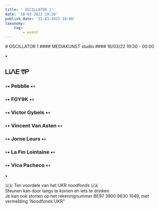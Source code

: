 ```yaml
---
title: ' OSCILLATOR 1'
date: '16-03-2022 19:30'
publish_date: '11-03-2022 10:00'
taxonomy:
    tag:
        - event
---
```


<div class="hero bg-osc" markdown="1">
# OSCILLATOR 1
#### MEDIAKUNST studio
#### 16/03/22 19:30 - 00:00

•    
## ᏞᎥᏁᎬ ꀎᏢ
### ◦• Pebblle •◦
### ◦• FGY9K •◦
### ◦• Victor Gybels •◦
### ◦• Vincent Van Asten •◦
### ◦• Jorne Leurs •◦
### ◦• La Fin Lointaine •◦
### ◦• Vica Pacheco •◦
•    

🇺🇦 Ten voordele van het UKR noodfonds 🇺🇦    
Steunen kan door langs te komen en iets te drinken.    
Je kan ook storten op het rekeningnummer BE97 3900 9630 1049, met vermelding 'Noodfonds UKR"
</div>
